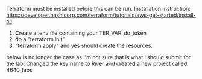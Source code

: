 
Terraform must be installed before this can be run. 
Installation Instruction: https://developer.hashicorp.com/terraform/tutorials/aws-get-started/install-cli

1. Create a .env file containing your TER_VAR_do_token
2. do a "terraform.init"
3. "terraform apply" and yes should create the resources.

below is no longer the case as i'm not sure that is what i should submit for the lab. Changed the key name to River and created a new project called 4640_labs
<!-- 2. The keyname is currently set to 4640_Lab this can be changed in the data block with "digitalocean_ssh_key" to whatever is required
3. instead of the Project being named 4640_labs mine is named BCIT_4640 as i had created this Project previously -->